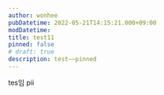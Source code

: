 ```yaml
---
author: wonhee
pubDatetime: 2022-05-21T14:15:21.000+09:00
modDatetime:
title: test11
pinned: false
# draft: true
description: test~~pinned
---
```


tes임
pii
